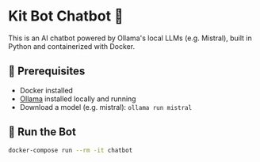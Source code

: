 # Kit Bot Chatbot 🤖

This is an AI chatbot powered by Ollama's local LLMs (e.g. Mistral), built in Python and containerized with Docker.

## 🧠 Prerequisites

- Docker installed
- [Ollama](https://ollama.com) installed locally and running
- Download a model (e.g. mistral): `ollama run mistral`

## 🚀 Run the Bot

```bash
docker-compose run --rm -it chatbot
